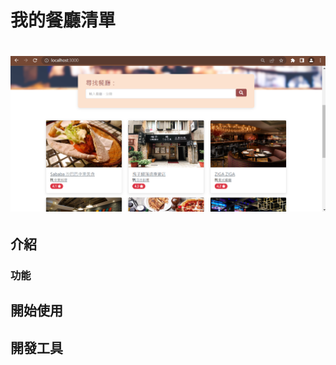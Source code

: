 <h1>我的餐廳清單<h1>
  
![cv](./public/stylesheets/tmp.PNG)

<h2>介紹</h2>
<h3>功能</h3>
<h2>開始使用</h2>
<h2>開發工具</h2>
